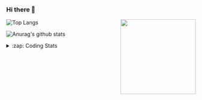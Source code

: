 ### Hi there 👋

<!--
**tao8687/tao8687** is a ✨ _special_ ✨ repository because its `README.md` (this file) appears on your GitHub profile.

Here are some ideas to get you started:

- 🔭 I’m currently working on ...
- 🌱 I’m currently learning ...
- 👯 I’m looking to collaborate on ...
- 🤔 I’m looking for help with ...
- 💬 Ask me about ...
- 📫 How to reach me: ...
- 😄 Pronouns: ...
- ⚡ Fun fact: ...
-->

<img align='right' src="https://media.giphy.com/media/M9gbBd9nbDrOTu1Mqx/giphy.gif" width="200">

  
![Top Langs](https://github-readme-stats.vercel.app/api/top-langs/?username=tao8687&layout=compact&title_color=23238E&text_color=A67D3D)

![Anurag's github stats](https://github-readme-stats.vercel.app/api?username=tao8687&show_icons=true&&text_color=A67D3D&title_color=23238E&show_icons=false&count_private=true&hide=stars)

<details>
  <summary>:zap: Coding Stats</summary>
  <b>
<!--START_SECTION:waka-->

```text
From: 03 July 2022 - To: 10 July 2022

C            17 hrs 22 mins  ███████████████▒░░░░░░░░░   61.32 %
Makefile     4 hrs 10 mins   ███▓░░░░░░░░░░░░░░░░░░░░░   14.71 %
C++          3 hrs 50 mins   ███▒░░░░░░░░░░░░░░░░░░░░░   13.57 %
Markdown     1 hr 51 mins    █▓░░░░░░░░░░░░░░░░░░░░░░░   06.55 %
Text         46 mins         ▓░░░░░░░░░░░░░░░░░░░░░░░░   02.76 %
Other        16 mins         ▒░░░░░░░░░░░░░░░░░░░░░░░░   00.96 %
```

<!--END_SECTION:waka-->
</details>
